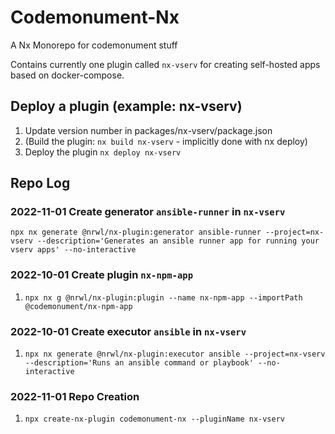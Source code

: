 # Codemonument-Nx

A Nx Monorepo for codemonument stuff

Contains currently one plugin called `nx-vserv` for creating self-hosted apps based on docker-compose.

## Deploy a plugin (example: nx-vserv)

1. Update version number in packages/nx-vserv/package.json
2. (Build the plugin: `nx build nx-vserv` - implicitly done with nx deploy)
3. Deploy the plugin `nx deploy nx-vserv`

## Repo Log

### 2022-11-01 Create generator `ansible-runner` in `nx-vserv`

`npx nx generate @nrwl/nx-plugin:generator ansible-runner --project=nx-vserv --description='Generates an ansible runner app for running your vserv apps' --no-interactive`

### 2022-10-01 Create plugin `nx-npm-app`

1. `npx nx g @nrwl/nx-plugin:plugin --name nx-npm-app --importPath @codemonument/nx-npm-app`

### 2022-10-01 Create executor `ansible` in `nx-vserv`

1. `npx nx generate @nrwl/nx-plugin:executor ansible --project=nx-vserv --description='Runs an ansible command or playbook' --no-interactive`

### 2022-11-01 Repo Creation

1. `npx create-nx-plugin codemonument-nx --pluginName nx-vserv`
